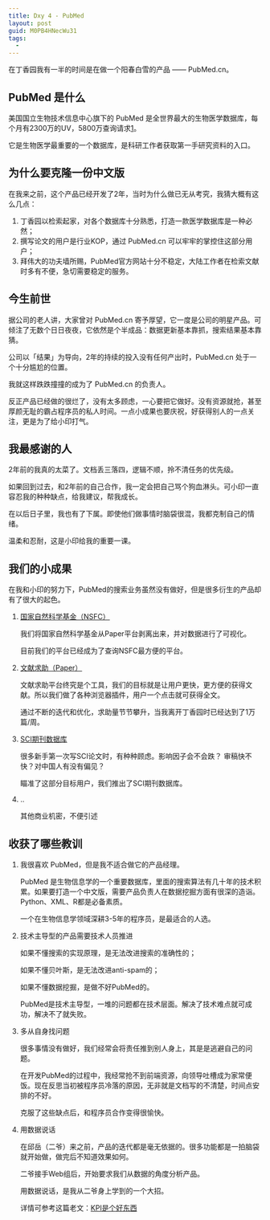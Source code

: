 ```yaml
---
title: Dxy 4 - PubMed
layout: post
guid: M0PB4HNecWu31
tags:
  - 
---
```


在丁香园我有一半的时间是在做一个阳春白雪的产品 —— PubMed.cn。


## PubMed 是什么

美国国立生物技术信息中心旗下的 PubMed 是全世界最大的生物医学数据库，每个月有2300万的UV，5800万查询请求[1][]。

它是生物医学最重要的一个数据库，是科研工作者获取第一手研究资料的入口。


## 为什么要克隆一份中文版

在我来之前，这个产品已经开发了2年，当时为什么做已无从考究，我猜大概有这么几点：

1. 丁香园以检索起家，对各个数据库十分熟悉，打造一款医学数据库是一种必然；
2. 撰写论文的用户是行业KOP，通过 PubMed.cn 可以牢牢的掌控住这部分用户；
3. 拜伟大的功夫墙所赐，PubMed官方网站十分不稳定，大陆工作者在检索文献时多有不便，急切需要稳定的服务。

## 今生前世

据公司的老人讲，大家曾对 PubMed.cn 寄予厚望，它一度是公司的明星产品。可倾注了无数个日日夜夜，它依然是个半成品：数据更新基本靠抓，搜索结果基本靠猜。

公司以「结果」为导向，2年的持续的投入没有任何产出时，PubMed.cn 处于一个十分尴尬的位置。

我就这样跌跌撞撞的成为了 PubMed.cn 的负责人。

反正产品已经做的很烂了，没有太多顾虑，一心要把它做好。没有资源就抢，甚至厚颜无耻的霸占程序员的私人时间。一点小成果也要庆祝，好获得别人的一点关注，更是为了给小印打气。

## 我最感谢的人

2年前的我真的太菜了。文档丢三落四，逻辑不顺，拎不清任务的优先级。

如果回到过去，和2年前的自己合作，我一定会把自己骂个狗血淋头。可小印一直容忍我的种种缺点，给我建议，帮我成长。

在以后日子里，我也有了下属。即使他们做事情时脑袋很混，我都克制自己的情绪。

温柔和忍耐，这是小印给我的重要一课。


## 我们的小成果

在我和小印的努力下，PubMed的搜索业务虽然没有做好，但是很多衍生的产品却有了很大的起色。

1. [国家自然科学基金（NSFC）](http://nsfc.pubmed.cn)

	我们将国家自然科学基金从Paper平台剥离出来，并对数据进行了可视化。
	
	目前我们的平台已经成为了查询NSFC最方便的平台。
	
2. [文献求助（Paper）](http://paper.pubmed.cn)

	文献求助平台终究是个工具，我们的目标就是让用户更快，更方便的获得文献。所以我们做了各种浏览器插件，用户一个点击就可获得全文。
	
	通过不断的迭代和优化，求助量节节攀升，当我离开丁香园时已经达到了1万篇/周。

3. [SCI期刊数据库](http://journal.pubmed.cn)

	很多新手第一次写SCI论文时，有种种顾虑。影响因子会不会跌？ 审稿快不快？对中国人有没有偏见？
	
	瞄准了这部分目标用户，我们推出了SCI期刊数据库。
	
4. ..

	其他商业机密，不便引述


## 收获了哪些教训


1. 我很喜欢 PubMed，但是我不适合做它的产品经理。

	PubMed 是生物信息学的一个重要数据库，里面的搜索算法有几十年的技术积累。如果要打造一个中文版，需要产品负责人在数据挖掘方面有很深的造诣。Python、XML、R都是必备素质。

	一个在生物信息学领域深耕3-5年的程序员，是最适合的人选。


2. 技术主导型的产品需要技术人员推进

	如果不懂搜索的实现原理，是无法改进搜索的准确性的；
	
	如果不懂贝叶斯，是无法改进anti-spam的；
	
	如果不懂数据挖掘，是做不好PubMed的。
	
	PubMed是技术主导型，一堆的问题都在技术层面。解决了技术难点就可成功，解决不了就失败。
	

3. 多从自身找问题

	很多事情没有做好，我们经常会将责任推到别人身上，其是是逃避自己的问题。
	
	在开发PubMed的过程中，我经常抢不到前端资源，向领导吐槽成为家常便饭。现在反思当初被程序员冷落的原因，无非就是文档写的不清楚，时间点安排的不好。
	
	克服了这些缺点后，和程序员合作变得很愉快。

	
4. 用数据说话

	在邱岳（二爷）来之前，产品的迭代都是毫无依据的。很多功能都是一拍脑袋就开始做，做完后不知道效果如何。
	
	二爷接手Web组后，开始要求我们从数据的角度分析产品。
	
	用数据说话，是我从二爷身上学到的一个大招。
	
	详情可参考这篇老文：[KPI是个好东西](http://mednoter.com/kpi.html)
	

[1]: http://www.ncbi.nlm.nih.gov/pubmed/20157491/  "Understanding PubMed user search behavior through log analysis"
	